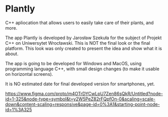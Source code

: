 # Plantly
C++ apliocation that allows users to easily take care of their plants, and more.

The app Plantly is developed by Jarosław Szekuła for the subject of Projekt C++ on Uniwersytet Wrocławski. This is NOT the final look or the final platform. This look was only created to present the idea and show what it is about.

The app is going to be developed for Windows and MacOS,  using programming language C++, with small design changes (to make it usable on horizontal screens). 

It is NO estimated date for final developed version for smartphones, yet.

https://www.figma.com/proto/m4OTrDYCwLpU7Zen86sQkR/Untitled?node-id=1-325&node-type=symbol&t=y2W5PeZ82rFQpfOn-0&scaling=scale-down&content-scaling=responsive&page-id=0%3A1&starting-point-node-id=1%3A325
